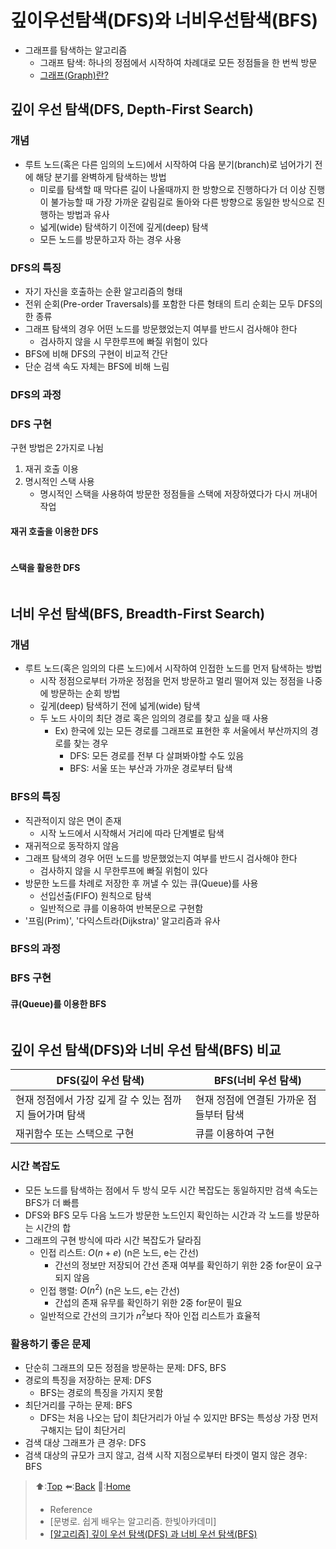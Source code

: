 # 깊이우선탐색(DFS)와 너비우선탐색(BFS)
- 그래프를 탐색하는 알고리즘
  - 그래프 탐색: 하나의 정점에서 시작하여 차례대로 모든 정점들을 한 번씩 방문
  - [그래프(Graph)란?](https://github.com/Minho979/CS_Study/blob/main/contents/Data%20Structure/Graph.md)

## 깊이 우선 탐색(DFS, Depth-First Search)
### 개념
- 루트 노드(혹은 다른 임의의 노드)에서 시작하여 다음 분기(branch)로 넘어가기 전에 해당 분기를 완벽하게 탐색하는 방법
  - 미로를 탐색할 때 막다른 길이 나올때까지 한 방향으로 진행하다가 더 이상 진행이 불가능할 때 가장 가까운 갈림길로 돌아와 다른 방향으로 동일한 방식으로 진행하는 방법과 유사
  - 넓게(wide) 탐색하기 이전에 깊게(deep) 탐색
  - 모든 노드를 방문하고자 하는 경우 사용

### DFS의 특징
- 자기 자신을 호출하는 순환 알고리즘의 형태
- 전위 순회(Pre-order Traversals)를 포함한 다른 형태의 트리 순회는 모두 DFS의 한 종류
- 그래프 탐색의 경우 어떤 노드를 방문했었는지 여부를 반드시 검사해야 한다
  - 검사하지 않을 시 무한루프에 빠질 위험이 있다
- BFS에 비해 DFS의 구현이 비교적 간단
- 단순 검색 속도 자체는 BFS에 비해 느림

### DFS의 과정


### DFS 구현 
구현 방법은 2가지로 나뉨
1. 재귀 호출 이용
2. 명시적인 스택 사용
   - 명시적인 스택을 사용하여 방문한 정점들을 스택에 저장하였다가 다시 꺼내어 작업

#### 재귀 호출을 이용한 DFS
```java
```

#### 스택을 활용한 DFS 
```java
```

## 너비 우선 탐색(BFS, Breadth-First Search)
### 개념
- 루트 노드(혹은 임의의 다른 노드)에서 시작하여 인접한 노드를 먼저 탐색하는 방법
  - 시작 정점으로부터 가까운 정점을 먼저 방문하고 멀리 떨어져 있는 정점을 나중에 방문하는 순회 방법
  - 깊게(deep) 탐색하기 전에 넓게(wide) 탐색
  - 두 노드 사이의 최단 경로 혹은 임의의 경로를 찾고 싶을 때 사용
    - Ex) 한국에 있는 모든 경로를 그래프로 표현한 후 서울에서 부산까지의 경로를 찾는 경우
      - DFS: 모든 경로를 전부 다 살펴봐야할 수도 있음
      - BFS: 서울 또는 부산과 가까운 경로부터 탐색

### BFS의 특징
- 직관적이지 않은 면이 존재
  - 시작 노드에서 시작해서 거리에 따라 단계별로 탐색
- 재귀적으로 동작하지 않음
- 그래프 탐색의 경우 어떤 노드를 방문했었는지 여부를 반드시 검사해야 한다
  - 검사하지 않을 시 무한루프에 빠질 위험이 있다
- 방문한 노드를 차례로 저장한 후 꺼낼 수 있는 큐(Queue)를 사용
  - 선입선출(FIFO) 원칙으로 탐색
  - 일반적으로 큐를 이용하여 반복문으로 구현함
- '프림(Prim)', '다익스트라(Dijkstra)' 알고리즘과 유사

### BFS의 과정


### BFS 구현
#### 큐(Queue)를 이용한 BFS
``` java
```

## 깊이 우선 탐색(DFS)와 너비 우선 탐색(BFS) 비교
|DFS(깊이 우선 탐색)|BFS(너비 우선 탐색)|
|------------------|--------------------|
| 현재 정점에서 가장 깊게 갈 수 있는 점까지 들어가며 탐색 | 현재 정점에 연결된 가까운 점들부터 탐색 |
| 재귀함수 또는 스택으로 구현 | 큐를 이용하여 구현 |

### 시간 복잡도
- 모든 노드를 탐색하는 점에서 두 방식 모두 시간 복잡도는 동일하지만 검색 속도는 BFS가 더 빠름
- DFS와 BFS 모두 다음 노드가 방문한 노드인지 확인하는 시간과 각 노드를 방문하는 시간의 합
- 그래프의 구현 방식에 따라 시간 복잡도가 달라짐
  - 인접 리스트: $O(n+e)$ (n은 노드, e는 간선)
    - 간선의 정보만 저장되어 간선 존재 여부를 확인하기 위한 2중 for문이 요구되지 않음
  - 인접 행렬: $O(n^2)$ (n은 노드, e는 간선)
    - 간섭의 존재 유무를 확인하기 위한 2중 for문이 필요
  - 일반적으로 간선의 크기가 $n^2$보다 작아 인접 리스트가 효율적
 
### 활용하기 좋은 문제
- 단순히 그래프의 모든 정점을 방문하는 문제: DFS, BFS
- 경로의 특징을 저장하는 문제: DFS
  - BFS는 경로의 특징을 가지지 못함
- 최단거리를 구하는 문제: BFS
  - DFS는 처음 나오는 답이 최단거리가 아닐 수 있지만 BFS는 특성상 가장 먼저 구해지는 답이 최단거리
- 검색 대상 그래프가 큰 경우: DFS
- 검색 대상의 규모가 크지 않고, 검색 시작 지점으로부터 타겟이 멀지 않은 경우: BFS

> ⬆️:[Top](#깊이우선탐색DFS와-너비우선탐색BFS)
> ⬅️:[Back](https://github.com/Minho979/CS_Study/blob/main/README.md#%EF%B8%8F-Algorithm)
> 💁:[Home](https://github.com/Minho979/CS_Study/blob/main/README.md)
> - Reference
> - [문병로. 쉽게 배우는 알고리즘. 한빛아카데미]
> - [[알고리즘] 깊이 우선 탐색(DFS) 과 너비 우선 탐색(BFS)](https://devuna.tistory.com/32)
